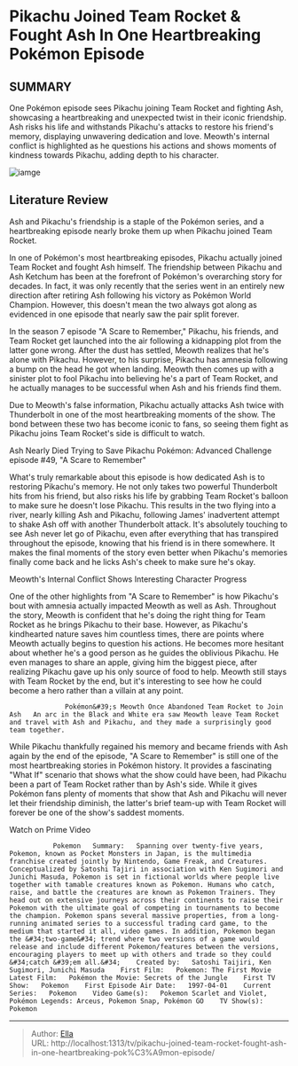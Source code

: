 # Pikachu Joined Team Rocket &amp; Fought Ash In One Heartbreaking Pokémon Episode


## SUMMARY 



  One Pokémon episode sees Pikachu joining Team Rocket and fighting Ash, showcasing a heartbreaking and unexpected twist in their iconic friendship.   Ash risks his life and withstands Pikachu&#39;s attacks to restore his friend&#39;s memory, displaying unwavering dedication and love.   Meowth&#39;s internal conflict is highlighted as he questions his actions and shows moments of kindness towards Pikachu, adding depth to his character.  

![iamge](https://static1.srcdn.com/wordpress/wp-content/uploads/2024/01/pikachu-and-ash-fight.jpg)

## Literature Review
Ash and Pikachu&#39;s friendship is a staple of the Pokémon series, and a heartbreaking episode nearly broke them up when Pikachu joined Team Rocket.




In one of Pokémon&#39;s most heartbreaking episodes, Pikachu actually joined Team Rocket and fought Ash himself. The friendship between Pikachu and Ash Ketchum has been at the forefront of Pokémon&#39;s overarching story for decades. In fact, it was only recently that the series went in an entirely new direction after retiring Ash following his victory as Pokémon World Champion. However, this doesn&#39;t mean the two always got along as evidenced in one episode that nearly saw the pair split forever.




In the season 7 episode &#34;A Scare to Remember,&#34; Pikachu, his friends, and Team Rocket get launched into the air following a kidnapping plot from the latter gone wrong. After the dust has settled, Meowth realizes that he&#39;s alone with Pikachu. However, to his surprise, Pikachu has amnesia following a bump on the head he got when landing. Meowth then comes up with a sinister plot to fool Pikachu into believing he&#39;s a part of Team Rocket, and he actually manages to be successful when Ash and his friends find them.

          

Due to Meowth&#39;s false information, Pikachu actually attacks Ash twice with Thunderbolt in one of the most heartbreaking moments of the show. The bond between these two has become iconic to fans, so seeing them fight as Pikachu joins Team Rocket&#39;s side is difficult to watch.





 Ash Nearly Died Trying to Save Pikachu 
Pokémon: Advanced Challenge episode #49, &#34;A Scare to Remember&#34;
          

What&#39;s truly remarkable about this episode is how dedicated Ash is to restoring Pikachu&#39;s memory. He not only takes two powerful Thunderbolt hits from his friend, but also risks his life by grabbing Team Rocket&#39;s balloon to make sure he doesn&#39;t lose Pikachu. This results in the two flying into a river, nearly killing Ash and Pikachu, following James&#39; inadvertent attempt to shake Ash off with another Thunderbolt attack. It&#39;s absolutely touching to see Ash never let go of Pikachu, even after everything that has transpired throughout the episode, knowing that his friend is in there somewhere. It makes the final moments of the story even better when Pikachu&#39;s memories finally come back and he licks Ash&#39;s cheek to make sure he&#39;s okay.






 Meowth&#39;s Internal Conflict Shows Interesting Character Progress 
          

One of the other highlights from &#34;A Scare to Remember&#34; is how Pikachu&#39;s bout with amnesia actually impacted Meowth as well as Ash. Throughout the story, Meowth is confident that he&#39;s doing the right thing for Team Rocket as he brings Pikachu to their base. However, as Pikachu&#39;s kindhearted nature saves him countless times, there are points where Meowth actually begins to question his actions. He becomes more hesitant about whether he&#39;s a good person as he guides the oblivious Pikachu. He even manages to share an apple, giving him the biggest piece, after realizing Pikachu gave up his only source of food to help. Meowth still stays with Team Rocket by the end, but it&#39;s interesting to see how he could become a hero rather than a villain at any point.




                  Pokémon&#39;s Meowth Once Abandoned Team Rocket to Join Ash   An arc in the Black and White era saw Meowth leave Team Rocket and travel with Ash and Pikachu, and they made a surprisingly good team together.    

While Pikachu thankfully regained his memory and became friends with Ash again by the end of the episode, &#34;A Scare to Remember&#34; is still one of the most heartbreaking stories in Pokémon history. It provides a fascinating &#34;What If&#34; scenario that shows what the show could have been, had Pikachu been a part of Team Rocket rather than by Ash&#39;s side. While it gives Pokémon fans plenty of moments that show that Ash and Pikachu will never let their friendship diminish, the latter&#39;s brief team-up with Team Rocket will forever be one of the show&#39;s saddest moments.

Watch on Prime Video

               Pokemon   Summary:   Spanning over twenty-five years, Pokemon, known as Pocket Monsters in Japan, is the multimedia franchise created jointly by Nintendo, Game Freak, and Creatures. Conceptualized by Satoshi Tajiri in association with Ken Sugimori and Junichi Masuda, Pokemon is set in fictional worlds where people live together with tamable creatures known as Pokemon. Humans who catch, raise, and battle the creatures are known as Pokemon Trainers. They head out on extensive journeys across their continents to raise their Pokemon with the ultimate goal of competing in tournaments to become the champion. Pokemon spans several massive properties, from a long-running animated series to a successful trading card game, to the medium that started it all, video games. In addition, Pokemon began the &#34;two-game&#34; trend where two versions of a game would release and include different Pokemon/features between the versions, encouraging players to meet up with others and trade so they could &#34;catch &#39;em all.&#34;    Created by:   Satoshi Taijiri, Ken Sugimori, Junichi Masuda    First Film:   Pokemon: The First Movie    Latest Film:   Pokémon the Movie: Secrets of the Jungle    First TV Show:   Pokemon    First Episode Air Date:   1997-04-01    Current Series:   Pokemon    Video Game(s):   Pokemon Scarlet and Violet, Pokémon Legends: Arceus, Pokemon Snap, Pokémon GO    TV Show(s):   Pokemon      

---

> Author: [Ella](https://instagram.hk.cn/)  
> URL: http://localhost:1313/tv/pikachu-joined-team-rocket-fought-ash-in-one-heartbreaking-pok%C3%A9mon-episode/  

